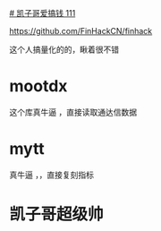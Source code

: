 [# 凯子哥爱搞钱
111
](https://github.com/LK791/finhack-)

https://github.com/FinHackCN/finhack

这个人搞量化的的，瞅着很不错


# mootdx 
这个库真牛逼  ，直接读取通达信数据

# mytt
真牛逼 ，，直接复刻指标




# 凯子哥超级帅
